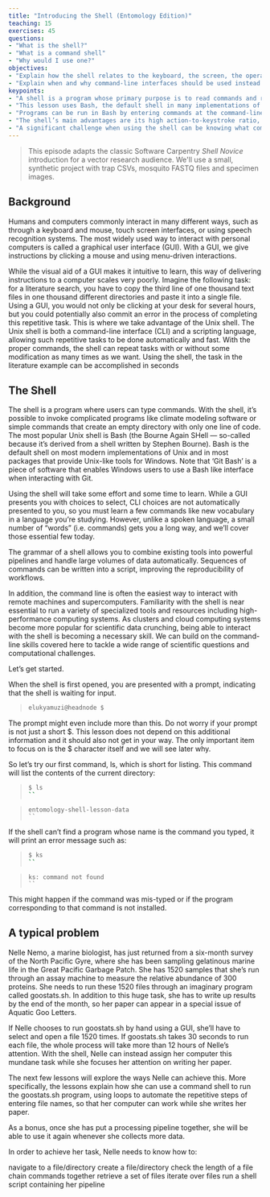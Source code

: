```yaml
---
title: "Introducing the Shell (Entomology Edition)"
teaching: 15
exercises: 45
questions:
- "What is the shell?"
- "What is a command shell"
- "Why would I use one?"
objectives:
- "Explain how the shell relates to the keyboard, the screen, the operating system, and users’ programs."
- "Explain when and why command-line interfaces should be used instead of graphical interfaces."
keypoints:
- "A shell is a program whose primary purpose is to read commands and run other programs."
- "This lesson uses Bash, the default shell in many implementations of Unix."
- "Programs can be run in Bash by entering commands at the command-line prompt."
- "The shell’s main advantages are its high action-to-keystroke ratio, its support for automating repetitive tasks, and its capacity to access networked machines."
- "A significant challenge when using the shell can be knowing what commands need to be run and how to run them."
---
```


> This episode adapts the classic Software Carpentry *Shell Novice* introduction for a vector research audience.
> We'll use a small, synthetic project with trap CSVs, mosquito FASTQ files and specimen images.

## Background
Humans and computers commonly interact in many different ways, such as through a keyboard and mouse, touch screen interfaces, or using speech recognition systems. The most widely used way to interact with personal computers is called a graphical user interface (GUI). With a GUI, we give instructions by clicking a mouse and using menu-driven interactions.

While the visual aid of a GUI makes it intuitive to learn, this way of delivering instructions to a computer scales very poorly. Imagine the following task: for a literature search, you have to copy the third line of one thousand text files in one thousand different directories and paste it into a single file. Using a GUI, you would not only be clicking at your desk for several hours, but you could potentially also commit an error in the process of completing this repetitive task. This is where we take advantage of the Unix shell. The Unix shell is both a command-line interface (CLI) and a scripting language, allowing such repetitive tasks to be done automatically and fast. With the proper commands, the shell can repeat tasks with or without some modification as many times as we want. Using the shell, the task in the literature example can be accomplished in seconds

## The Shell
The shell is a program where users can type commands. With the shell, it’s possible to invoke complicated programs like climate modeling software or simple commands that create an empty directory with only one line of code. The most popular Unix shell is Bash (the Bourne Again SHell — so-called because it’s derived from a shell written by Stephen Bourne). Bash is the default shell on most modern implementations of Unix and in most packages that provide Unix-like tools for Windows. Note that ‘Git Bash’ is a piece of software that enables Windows users to use a Bash like interface when interacting with Git.

Using the shell will take some effort and some time to learn. While a GUI presents you with choices to select, CLI choices are not automatically presented to you, so you must learn a few commands like new vocabulary in a language you’re studying. However, unlike a spoken language, a small number of “words” (i.e. commands) gets you a long way, and we’ll cover those essential few today.

The grammar of a shell allows you to combine existing tools into powerful pipelines and handle large volumes of data automatically. Sequences of commands can be written into a script, improving the reproducibility of workflows.

In addition, the command line is often the easiest way to interact with remote machines and supercomputers. Familiarity with the shell is near essential to run a variety of specialized tools and resources including high-performance computing systems. As clusters and cloud computing systems become more popular for scientific data crunching, being able to interact with the shell is becoming a necessary skill. We can build on the command-line skills covered here to tackle a wide range of scientific questions and computational challenges.

Let’s get started.

When the shell is first opened, you are presented with a prompt, indicating that the shell is waiting for input.

> ```bash
> elukyamuzi@headnode $
> ```

The prompt might even include more than this. Do not worry if your prompt is not just a short $. This lesson does not depend on this additional information and it should also not get in your way. The only important item to focus on is the $ character itself and we will see later why.

So let’s try our first command, ls, which is short for listing. This command will list the contents of the current directory:

> ```bash
> $ ls
> ``

> ```nginx
> entomology-shell-lesson-data
> ``

If the shell can’t find a program whose name is the command you typed, it will print an error message such as:
> ```bash
> $ ks
> ``

> ```nginx
> ks: command not found
> ``

This might happen if the command was mis-typed or if the program corresponding to that command is not installed.

## A typical problem
Nelle Nemo, a marine biologist, has just returned from a six-month survey of the North Pacific Gyre, where she has been sampling gelatinous marine life in the Great Pacific Garbage Patch. She has 1520 samples that she’s run through an assay machine to measure the relative abundance of 300 proteins. She needs to run these 1520 files through an imaginary program called goostats.sh. In addition to this huge task, she has to write up results by the end of the month, so her paper can appear in a special issue of Aquatic Goo Letters.

If Nelle chooses to run goostats.sh by hand using a GUI, she’ll have to select and open a file 1520 times. If goostats.sh takes 30 seconds to run each file, the whole process will take more than 12 hours of Nelle’s attention. With the shell, Nelle can instead assign her computer this mundane task while she focuses her attention on writing her paper.

The next few lessons will explore the ways Nelle can achieve this. More specifically, the lessons explain how she can use a command shell to run the goostats.sh program, using loops to automate the repetitive steps of entering file names, so that her computer can work while she writes her paper.

As a bonus, once she has put a processing pipeline together, she will be able to use it again whenever she collects more data.

In order to achieve her task, Nelle needs to know how to:

navigate to a file/directory
create a file/directory
check the length of a file
chain commands together
retrieve a set of files
iterate over files
run a shell script containing her pipeline

